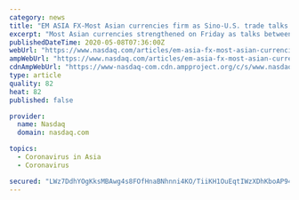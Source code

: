 ```yaml
---
category: news
title: "EM ASIA FX-Most Asian currencies firm as Sino-U.S. trade talks lift sentiment"
excerpt: "Most Asian currencies strengthened on Friday as talks between U.S. and Chinese trade officials stoked hopes that recent tensions between the economic giants over the origin of the coronavirus outbreak could be easing."
publishedDateTime: 2020-05-08T07:36:00Z
webUrl: "https://www.nasdaq.com/articles/em-asia-fx-most-asian-currencies-firm-as-sino-u.s.-trade-talks-lift-sentiment-2020-05-08"
ampWebUrl: "https://www.nasdaq.com/articles/em-asia-fx-most-asian-currencies-firm-as-sino-u.s.-trade-talks-lift-sentiment-2020-05-08?amp"
cdnAmpWebUrl: "https://www-nasdaq-com.cdn.ampproject.org/c/s/www.nasdaq.com/articles/em-asia-fx-most-asian-currencies-firm-as-sino-u.s.-trade-talks-lift-sentiment-2020-05-08?amp"
type: article
quality: 82
heat: 82
published: false

provider:
  name: Nasdaq
  domain: nasdaq.com

topics:
  - Coronavirus in Asia
  - Coronavirus

secured: "LWz7DdhYOgKksMBAwg4s8FOfHnaBNhnni4KO/TiiKH1OuEqtIWzXDhKboAP94DZnoJX8eXXG9681LFBbSbrfHJQ9jW9fMkWlEQwEYfVGfv9yGQdUbBIKqZPgRSgvUk5Wa3jrmh2jdj3RB++6O+pzzX/E9b4dRUpAQcTUtdQiBwjzsy51Nxzz1G8c7Q+Tl7vjvT0rq3tS5tL8WEjME0gWUkBmP9eeMUOf19f0m316KMBnmXtw2k2ORa6KeF/eoB6uak2tDrY6pV/X6CR+KFs/55zWKYLV+oAk6+AuB2gUYRjK2ElCCwDiirjanwd3Xe5A08Va7sRJzy9x3YMcUpjshdTKuk0dVc8dNIG3v8jhLcJqyrKLd4+z7uwDqqPS0VEbz+dNlSdr8SRxMNNhFGcHZkHbZpMMdpwgGI3XhGQarqysAfUpi7WCDqJdG2eo5mDkvxN04Vf6+AXyyLVIU3W966rrstyxpb8zpxwe3PsPcMY=;iE30xBQ9TWfX92CorWBfNQ=="
---
```


